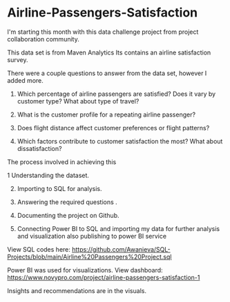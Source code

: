 # Airline-Passengers-Satisfaction
I'm starting this month with this data challenge project from project collaboration community. 

This data set is from Maven Analytics Its contains an airline satisfaction survey.

There were a couple questions to answer from the data set, however I added more.

1. Which percentage of airline passengers are satisfied? Does it vary by customer type? What about type of travel?

2. What is the customer profile for a repeating airline passenger?

3. Does flight distance affect customer preferences or flight patterns?

4. Which factors contribute to customer satisfaction the most? What about dissatisfaction?





The process involved in achieving this

1 Understanding the dataset.

2. Importing to SQL for analysis.

3. Answering the required questions .

4. Documenting the project on Github.

5. Connecting Power BI to SQL and importing my data for further analysis and visualization also publishing to power BI service





View SQL codes here: https://github.com/Awanieva/SQL-Projects/blob/main/Airline%20Passengers%20Project.sql

Power BI was used for visualizations. View dashboard: https://www.novypro.com/project/airline-passengers-satisfaction-1



Insights and recommendations are in the visuals.

